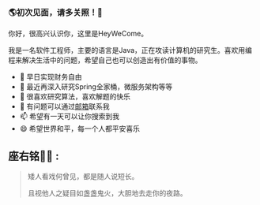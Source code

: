 ### 🌎初次见面，请多关照！👋

你好，很高兴认识你，这里是HeyWeCome。

我是一名软件工程师，主要的语言是Java，正在攻读计算机的研究生。喜欢用编程来解决生活中的问题，希望自己也可以创造出有价值的事物。

<!--
**HeyWeCome/HeyWeCome** is a ✨ _special_ ✨ repository because its `README.md` (this file) appears on your GitHub profile.

Here are some ideas to get you started:

- 👯 I’m looking to collaborate on ...
- ⚡ Fun fact: ...
- -->

- 🔭 早日实现财务自由
- 🌱 最近再深入研究Spring全家桶，微服务架构等等
- 🤔 很喜欢研究算法，喜欢解题的快乐
- 💬 有问题可以通过[邮箱](heywecome@163.com "标题")联系我
- 📫 希望有一天可以让你搜索到我
- 😄 希望世界和平，每一个人都平安喜乐

## 座右铭✍🏾 :

> 矮人看戏何曾见，都是随人说短长。
>
> 且视他人之疑目如盏盏鬼火，大胆地去走你的夜路。 